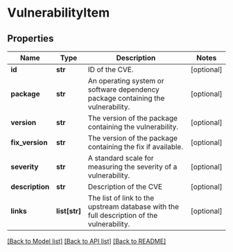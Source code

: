 # VulnerabilityItem

## Properties
Name | Type | Description | Notes
------------ | ------------- | ------------- | -------------
**id** | **str** | ID of the CVE. | [optional] 
**package** | **str** | An operating system or software dependency package containing the vulnerability. | [optional] 
**version** | **str** | The version of the package containing the vulnerability. | [optional] 
**fix_version** | **str** | The version of the package containing the fix if available. | [optional] 
**severity** | **str** | A standard scale for measuring the severity of a vulnerability. | [optional] 
**description** | **str** | Description of the CVE | [optional] 
**links** | **list[str]** | The list of link to the upstream database with the full description of the vulnerability. | [optional] 

[[Back to Model list]](../README.md#documentation-for-models) [[Back to API list]](../README.md#documentation-for-api-endpoints) [[Back to README]](../README.md)

